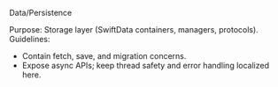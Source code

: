 Data/Persistence

Purpose: Storage layer (SwiftData containers, managers, protocols).
Guidelines:
- Contain fetch, save, and migration concerns.
- Expose async APIs; keep thread safety and error handling localized here.


